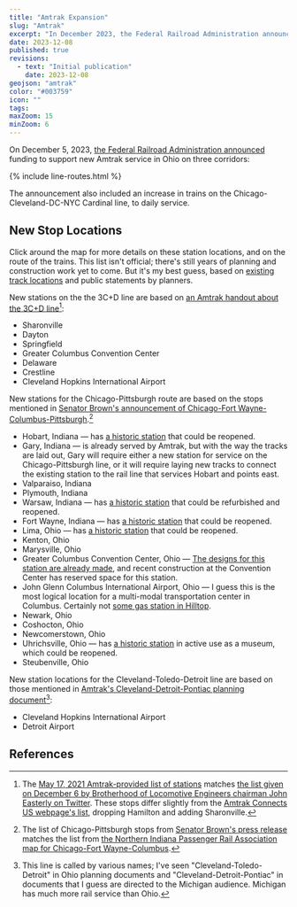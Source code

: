 ```yaml
---
title: "Amtrak Expansion"
slug: "Amtrak"
excerpt: "In December 2023, the Federal Railroad Administration announced funding to start new rail service on these three corridors."
date: 2023-12-08
published: true
revisions:
  - text: "Initial publication"
    date: 2023-12-08
geojson: "amtrak"
color: "#003759"
icon: ""
tags:
maxZoom: 15
minZoom: 6
---
```


On December 5, 2023, [the Federal Railroad Administration announced](https://www.brown.senate.gov/newsroom/press/release/sherrod-brown-announces-first-step-expanding-amtrak-ohio) funding to support new Amtrak service in Ohio on three corridors:

{% include line-routes.html %}

The announcement also included an increase in trains on the Chicago-Cleveland-DC-NYC Cardinal line, to daily service.

## New Stop Locations

Click around the map for more details on these station locations, and on the route of the trains. This list isn't official; there's still years of planning and construction work yet to come. But it's my best guess, based on [existing track locations](https://ohiodot.maps.arcgis.com/apps/webappviewer/index.html?id=82f597df8411453cafb18d62c371bc47) and public statements by planners.

New stations on the the 3C+D line are based on [an Amtrak handout about the 3C+D line](https://media.amtrak.com/wp-content/uploads/2021/05/3CD-Corridor-Fact-Sheet-05-17-Final.pdf)[^1]:

- Sharonville
- Dayton
- Springfield
- Greater Columbus Convention Center
- Delaware
- Crestline
- Cleveland Hopkins International Airport

New stations for the Chicago-Pittsburgh route are based on the stops mentioned in [Senator Brown's announcement of Chicago-Fort Wayne-Columbus-Pittsburgh](https://www.brown.senate.gov/newsroom/press/release/sherrod-brown-announces-first-step-expanding-amtrak-ohio).[^3]

- Hobart, Indiana &mdash; has [a historic station](https://en.wikipedia.org/wiki/Hobart_station_(Indiana)) that could be reopened.
- Gary, Indiana &mdash; is already served by Amtrak, but with the way the tracks are laid out, Gary will require either a new station for service on the Chicago-Pittsburgh line, or it will require laying new tracks to connect the existing station to the rail line that services Hobart and points east.
- Valparaiso, Indiana
- Plymouth, Indiana
- Warsaw, Indiana &mdash; has [a historic station](https://en.wikipedia.org/wiki/Warsaw_station_(Indiana)) that could be refurbished and reopened.
- Fort Wayne, Indiana &mdash; has [a historic station](https://en.wikipedia.org/wiki/Fort_Wayne_station) that could be reopened.
- Lima, Ohio &mdash; has [a historic station](https://en.wikipedia.org/wiki/Lima_station_(Pennsylvania_Railroad)) that could be reopened.
- Kenton, Ohio
- Marysville, Ohio
- Greater Columbus Convention Center, Ohio &mdash; [The designs for this station are already made](https://columbusunderground.com/study-amtrak-station-new-plaza-could-be-added-to-convention-center-bw1/), and recent construction at the Convention Center has reserved space for this station.
- John Glenn Columbus International Airport, Ohio &mdash; I guess this is the most logical location for a multi-modal transportation center in Columbus. Certainly not [some gas station in Hilltop](https://news.wosu.org/2023-06-30/customers-unhappy-with-changes-at-new-west-columbus-greyhound-bus-terminal).
- Newark, Ohio
- Coshocton, Ohio
- Newcomerstown, Ohio
- Uhrichsville, Ohio &mdash; has [a historic station](https://dennisondepot.org/) in active use as a museum, which could be reopened.
- Steubenville, Ohio

New station locations for the Cleveland-Toledo-Detroit line are based on those mentioned in [Amtrak's Cleveland-Detroit-Pontiac planning document](https://www.amtrakconnectsus.com/maps/cleveland-detroit-pontiac/)[^2]:

- Cleveland Hopkins International Airport
- Detroit Airport

## References

[^1]: The [May 17, 2021 Amtrak-provided list of stations](https://media.amtrak.com/wp-content/uploads/2021/05/3CD-Corridor-Fact-Sheet-05-17-Final.pdf) matches [the list given on December 6 by Brotherhood of Locomotive Engineers chairman John Easterly on Twitter](https://twitter.com/realJohnEsterly/status/1732252585313055170). These stops differ slightly from the [Amtrak Connects US webpage's list](https://www.amtrakconnectsus.com/maps/cleveland-columbus-cincinnati/), dropping Hamilton and adding Sharonville.
[^2]: This line is called by various names; I've seen "Cleveland-Toledo-Detroit" in Ohio planning documents and "Cleveland-Detroit-Pontiac" in documents that I guess are directed to the Michigan audience. Michigan has much more rail service than Ohio.
[^3]: The list of Chicago-Pittsburgh stops from [Senator Brown's press release](https://www.brown.senate.gov/newsroom/press/release/sherrod-brown-announces-first-step-expanding-amtrak-ohio) matches the list from [the Northern Indiana Passenger Rail Association map for Chicago-Fort Wayne-Columbus](https://niprarail.org/what/).

